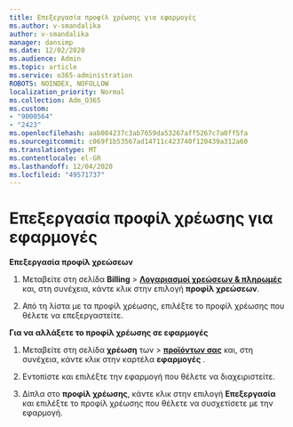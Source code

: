 ```yaml
---
title: Επεξεργασία προφίλ χρέωσης για εφαρμογές
ms.author: v-smandalika
author: v-smandalika
manager: dansimp
ms.date: 12/02/2020
ms.audience: Admin
ms.topic: article
ms.service: o365-administration
ROBOTS: NOINDEX, NOFOLLOW
localization_priority: Normal
ms.collection: Adm_O365
ms.custom:
- "9000564"
- "2423"
ms.openlocfilehash: aab084237c3ab7659da53267aff5267c7a0ff5fa
ms.sourcegitcommit: c069f1b53567ad14711c423740f120439a312a60
ms.translationtype: MT
ms.contentlocale: el-GR
ms.lasthandoff: 12/04/2020
ms.locfileid: "49571737"
---
```

# <a name="edit-billing-profile-for-apps"></a>Επεξεργασία προφίλ χρέωσης για εφαρμογές

**Επεξεργασία προφίλ χρεώσεων**

1. Μεταβείτε στη σελίδα **Billing**  >  **[Λογαριασμοί χρεώσεων & πληρωμές](https://go.microsoft.com/fwlink/p/?linkid=848039)** και, στη συνέχεια, κάντε κλικ στην επιλογή **προφίλ χρεώσεων**.

2. Από τη λίστα με τα προφίλ χρέωσης, επιλέξτε το προφίλ χρέωσης που θέλετε να επεξεργαστείτε.

**Για να αλλάξετε το προφίλ χρέωσης σε εφαρμογές**

1. Μεταβείτε στη σελίδα **χρέωση** των  >  **[προϊόντων σας](https://go.microsoft.com/fwlink/p/?linkid=842054)** και, στη συνέχεια, κάντε κλικ στην καρτέλα **εφαρμογές** .

2. Εντοπίστε και επιλέξτε την εφαρμογή που θέλετε να διαχειριστείτε.  

3. Δίπλα στο **προφίλ χρέωσης**, κάντε κλικ στην επιλογή **Επεξεργασία** και επιλέξτε το προφίλ χρέωσης που θέλετε να συσχετίσετε με την εφαρμογή.
